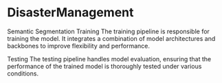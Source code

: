 # DisasterManagement
Semantic Segmentation 
Training
The training pipeline is responsible for training the model. It integrates a combination of model architectures and backbones to improve flexibility and performance.

Testing
The testing pipeline handles model evaluation, ensuring that the performance of the trained model is thoroughly tested under various conditions.
